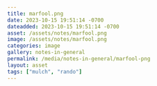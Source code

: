 ```yaml
---
title: marfool.png
date: 2023-10-15 19:51:14 -0700
dateadded: 2023-10-15 19:51:14 -0700
asset: /assets/notes/marfool.png
image: /assets/notes/marfool.png
categories: image
gallery: notes-in-general
permalink: /media/notes-in-general/marfool-png
layout: asset
tags: ["mulch", "rando"]
--- 
```

